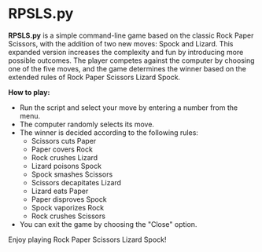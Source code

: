 # RPSLS.py

**RPSLS.py** is a simple command-line game based on the classic Rock Paper Scissors, with the addition of two new moves: Spock and Lizard. This expanded version increases the complexity and fun by introducing more possible outcomes. The player competes against the computer by choosing one of the five moves, and the game determines the winner based on the extended rules of Rock Paper Scissors Lizard Spock.

**How to play:**
- Run the script and select your move by entering a number from the menu.
- The computer randomly selects its move.
- The winner is decided according to the following rules:
  - Scissors cuts Paper
  - Paper covers Rock
  - Rock crushes Lizard
  - Lizard poisons Spock
  - Spock smashes Scissors
  - Scissors decapitates Lizard
  - Lizard eats Paper
  - Paper disproves Spock
  - Spock vaporizes Rock
  - Rock crushes Scissors
- You can exit the game by choosing the "Close" option.

Enjoy playing Rock Paper Scissors Lizard Spock!